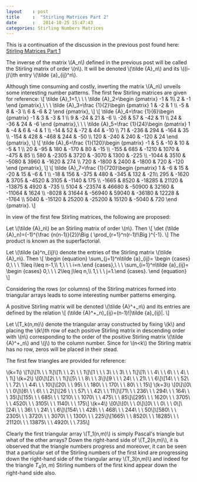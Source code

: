 ```yaml
---
layout    : post
title     :  "Stirling Matrices Part 2"
date      :   2014-10-25 15:47:43
categories: Stirling Numbers Matrices
---
```


This is a continuation of the discussion in the previous post found here: [Stirling Matrices Part 1](http://jamesevans2014.github.io/stirling/numbers/matrices/2014/10/25/Stirling-Matrices.html)

The inverse of the matrix \\(A\_n\\) defined in the previous post will be called the Stirling matrix of order \\(n\\). 
It will be denoted \\(\tilde {A}\_n\\) and its \\((i-j)\\)th entry \\(\tilde {a}\_{ij}^n\\).

Although time consuming and costly, inverting the matrix \\(A_n\\) unveils some interesting number patterns. The first few Stirling matrices are given for reference:
\\[
\tilde {A}\_1=1,\ \ \ \tilde {A}\_2=\begin {pmatrix} -1 & 1\\\ 2 & -1 \end {pmatrix},\ \ \ \tilde {A}\_3=\frac {1}{2}\begin {pmatrix} 1 & -2 & 1 \\\ -5 & 8 & -3 \\\ 6 & -6 & 2 \end {pmatrix},
\\]
\\[
\tilde {A}\_4=\frac {1}{6}\begin {pmatrix} -1 & 3 & -3 & 1 \\\ 9 & -24 & 21 & -6 \\\ -26 & 57 & -42 & 11 \\\ 24 & -36 & 24 & -6 \end {pmatrix},\ \ \ 
\tilde {A}\_5=\frac {1}{24}\begin {pmatrix} 1 & -4 & 6 & -4 & 1 \\\ -14 & 52 & -72 & 44 & -10 \\\ 71 & -236 & 294 & -164 & 35 \\\ -154 & 428 & -468 & 244 & -50 \\\ 120 & -240 & 240 & -120 & 24 \end {pmatrix},
\\]
\\[
\tilde {A}_6=\frac {1}{120}\begin {pmatrix} -1 & 5 & -10 & 10  & -5 & 1 \\\ 20 & -95 & 180 & -170 & 80 & -15 \\\ -155 & 685 & -1210 & 1070 & -475 & 85 \\\ 580 & -2305 & 3720 & -3070 & 1300 & -225 \\\ -1044 & 3510 & -5080 & 3960 & -1620 & 274 \\\ 720 & -1800 & 2400 & -1800 & 720 & -120 \end {pmatrix},
\\]
\\[
\tilde {A}_7=\frac {1}{720}\begin {pmatrix} 1 & -6 & 15 & -20 & 15 & -6 & 1 \\\ -18 & 156 & -375 & 480  & -345 & 132 & -21\\\ 295 & -1620 & 3705 & -4520 & 3105 & -1140 & 175 \\\ -1665 & 8520 & -18285 & 21120 & -13875 & 4920 & -735 \\\ 5104 & -23574 & 46680 & -50900 & 32160 & -11064 & 1624 \\\ -8028 & 31644 & -56940 & 59040 & -36180 & 12228 & -1764 \\\ 5040 & -15120 & 25200 & -25200 & 15120 & -5040 & 720 \end {pmatrix}.
\\]

In view of the first few Stirling matrices, the following are proposed:

Let \\(\tilde {A}_n\\) be an Stirling matrix of order \\(n\\). Then
\\[
\det (\tilde {A}\_n)=(-1)^{\frac {n(n-1)}{2}}\Big ( \prod\_{r=1}^n(r-1)!\Big )^{-1}.
\\]
The product is known as the superfactorial.

Let \\(\tilde {a}^n\_{ij}\\) denote the entries of the Stirling matrix \\(\tilde {A}_n\\). Then
\\[
\begin {equation}
\sum\_{j=1}^n\tilde {a}\_{ij}= \begin {cases} 0,\ \ \ 1\leq i\leq n-1,\\\ 1,\ \ \ i=n.\end {cases},\ \ \ 
\sum\_{i=1}^n\tilde {a}\_{ij}= \begin {cases} 0,\ \ \ 2\leq j\leq n,\\\ 1,\ \ \ j=1.\end {cases}.
\end {equation}
\\]

Considering the rows (or columns) of the Stirling matrices formed into triangular arrays leads to some interesting number patterns emerging. 

A positive Stirling matrix will be denoted \\(\tilde {A}^+\_n\\) and its entries are defined by the relation
\\[
(\tilde {A}^+\_n)\_{ij}=(n-1)!|\tilde {a}\_{ij}|.
\\]

Let \\(T\_k(n,m)\\) denote the triangular array constructed by fixing \\(k\\) and placing the \\(k\\)th row of each positive Stirling matrix in descending order with \\(n\\) corresponding to the order of the positive Stirling matrix \\(\tilde {A}^+\_n\\) and \\(j\\) to the column number. Since for \\(n<k\\) the Stirling matrix has no row, zeros will be placed in their stead.

The first few triangles are provided for reference:

\\(k=1\\)
\\[1\\]\\[1\ \ \ 1\\]\\[1\ \ \ 2\ \ \ 1\\]\\[1 \ \ \ 3\ \ \ 3\ \ \ 1\\]\\[1\ \ \ 4\ \ \ 6\ \ \ 4\ \ \ 1\\]
\\(k=2\\)
\\[0\\]\\[2\ \ \ 1\\]\\[5\ \ \ 8\ \ \ 3\\]\\[9 \ \ \ 24\ \ \ 21\ \ \ 6\\]\\[14\ \ \ 52\ \ \ 72\ \ \ 44\ \ \ 10\\]\\[20\ \ \ 95\ \ \ 180\ \ \ 170\ \ \ 80\ \ \ 15\\]
\\(k=3\\)
\\[0\\]\\[0\ \ \ 0\\]\\[6\ \ \ 6\ \ \ 2\\]\\[26 \ \ \ 57\ \ \ 42\ \ \ 11\\]\\[71\ \ \ 236\ \ \ 294\ \ \ 164\ \ \ 35\\]\\[155\ \ \ 685\ \ \ 1210\ \ \ 1070\ \ \ 475\ \ \ 85\\]\\[295\ \ \ 1620\ \ \ 3705\ \ \ 4520\ \ \ 3105\ \ \ 1140\ \ \ 175\\]
\\(k=4\\)
\\[0\\]\\[0\ \ \ 0\\]\\[0\ \ \ 0\ \ \ 0\\]\\[24\ \ \ 36\ \ \ 24\ \ \ 6\\]\\[154\ \ \ 428\ \ \ 468\ \ \ 244\ \ \ 50\\]\\[580\ \ \ 2305\ \ \ 3720\ \ \ 3070\ \ \ 1300\ \ \ 225\\]\\[1665\ \ \ 8520\ \ \ 18285\ \ \ 21120\ \ \ 13875\ \ \ 4920\ \ \ 735\\]

Clearly the first triangular array \\(T\_1(n,m)\\) is simply Pascal\'s triangle but what of the other arrays? Down the right-hand side of \\(T\_2(n,m)\\), it is observed that the triangle numbers progress and moreover, it can be seen that a particular set of the Stirling numbers of the first kind are progressing down the right-hand side of the triangular array \\(T\_3(n,m)\\) and indeed for the triangle $T_4(n,m)$ Stirling numbers of the first kind appear down the right-hand side also.
